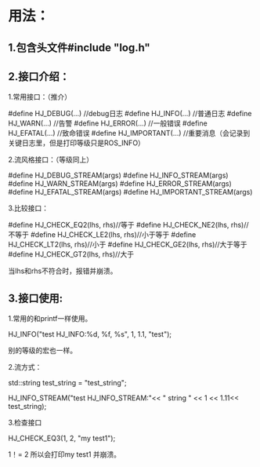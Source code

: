 # 用法：

## 1.包含头文件\#include "log.h"



## 2.接口介绍：

1.常用接口：（推介）

#define HJ_DEBUG(...) //debug日志
#define HJ_INFO(...)  //普通日志
#define HJ_WARN(...)  //告警
#define HJ_ERROR(...)  //一般错误
#define HJ_EFATAL(...)  //致命错误
#define HJ_IMPORTANT(...) //重要消息（会记录到关键日志里，但是打印等级只是ROS_INFO）

2.流风格接口：（等级同上）

#define HJ_DEBUG_STREAM(args) 
#define HJ_INFO_STREAM(args)
#define HJ_WARN_STREAM(args)
#define HJ_ERROR_STREAM(args) 
#define HJ_EFATAL_STREAM(args) 
#define HJ_IMPORTANT_STREAM(args) 

3.比较接口：

#define HJ_CHECK_EQ2(lhs, rhs)//等于
#define HJ_CHECK_NE2(lhs, rhs)//不等于
#define HJ_CHECK_LE2(lhs, rhs)//小于等于
#define HJ_CHECK_LT2(lhs, rhs)//小于
#define HJ_CHECK_GE2(lhs, rhs)//大于等于
#define HJ_CHECK_GT2(lhs, rhs)//大于

当lhs和rhs不符合时，报错并崩溃。

## 3.接口使用:

1.常用的和printf一样使用。

HJ_INFO("test  HJ_INFO:%d, %f, %s", 1, 1.1, "test");

别的等级的宏也一样。

2.流方式：

std::string test_string = "test_string";

HJ_INFO_STREAM("test HJ_INFO_STREAM:"<< " string " << 1 << 1.11<< test_string);

3.检查接口

HJ_CHECK_EQ3(1, 2, "my test1");

1！= 2 所以会打印my test1 并崩溃。





